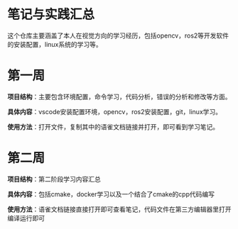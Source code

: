 # 笔记与实践汇总
这个仓库主要涵盖了本人在视觉方向的学习经历，包括opencv，ros2等开发软件的安装配置，linux系统的学习等。
# 第一周
**项目结构**：主要包含环境配置，命令学习，代码分析，错误的分析和修改等方面。

**具体内容**：vscode安装配置环境，opencv，ros2安装配置，git，linux学习。

**使用方法**：打开文件，复制其中的语雀文档链接并打开，即可看到学习笔记。

# 第二周
**项目结构**：第二阶段学习内容汇总

**具体内容**：包括cmake，docker学习以及一个结合了cmake的cpp代码编写

**使用方法**：语雀文档链接直接打开即可查看笔记，代码文件在第三方编辑器里打开编译运行即可

